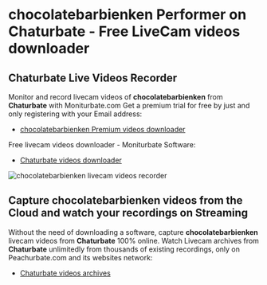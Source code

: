 # chocolatebarbienken Performer on Chaturbate - Free LiveCam videos downloader

## Chaturbate Live Videos Recorder

Monitor and record livecam videos of **chocolatebarbienken** from **Chaturbate** with Moniturbate.com
Get a premium trial for free by just and only registering with your Email address:
* [chocolatebarbienken Premium videos downloader](https://moniturbate.com/request-demo-licence-key.html)

Free livecam videos downloader - Moniturbate Software:
* [Chaturbate videos downloader](https://moniturbate.com/moniturbate-download-software.html)

![chocolatebarbienken livecam videos recorder](https://peachurnet.com/templates/moniturbate-software.png)


## Capture chocolatebarbienken videos from the Cloud and watch your recordings on Streaming

Without the need of downloading a software, capture **chocolatebarbienken** livecam videos from **Chaturbate** 100% online.
Watch Livecam archives from **Chaturbate** unlimitedly from thousands of existing recordings, only on Peachurbate.com and its websites network:
* [Chaturbate videos archives](https://peachurnet.com/)
